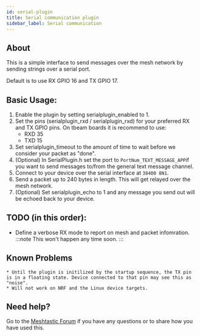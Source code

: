 ```yaml
---
id: serial-plugin
title: Serial communication plugin
sidebar_label: Serial communication
---
```


## About

This is a simple interface to send messages over the mesh network by sending strings over a serial port.

Default is to use RX GPIO 16 and TX GPIO 17.

## Basic Usage:

1. Enable the plugin by setting serialplugin_enabled to 1.
2. Set the pins (serialplugin_rxd / serialplugin_rxd) for your preferred RX and TX GPIO pins. On tbeam boards it is recommend to use:
    * RXD 35
    * TXD 15
3. Set serialplugin_timeout to the amount of time to wait before we consider your packet as "done".
4. (Optional) In SerialPlugin.h set the port to `PortNum_TEXT_MESSAGE_APP`if you want to send messages to/from the general text message channel.
5. Connect to your device over the serial interface at `38400 8N1`.
6. Send a packet up to 240 bytes in length. This will get relayed over the mesh network.
7. (Optional) Set serialplugin_echo to 1 and any message you send out will be echoed back to your device.

## TODO (in this order):

* Define a verbose RX mode to report on mesh and packet infomration.
:::note
This won't happen any time soon.
:::

## Known Problems

    * Until the plugin is initilized by the startup sequence, the TX pin is in a floating state. Device connected to that pin may see this as "noise".
    * Will not work on NRF and the Linux device targets.
    
## Need help?

Go to the [Meshtastic Forum](https://meshtastic.discourse.group) if you have any questions or to share how you have used this.